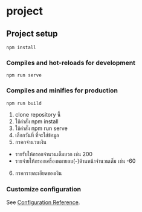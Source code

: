 # project

## Project setup
```
npm install
```

### Compiles and hot-reloads for development
```
npm run serve
```

### Compiles and minifies for production
```
npm run build
```
1. clone repository นี้
2. ใช้คำสั่ง npm install
3. ใช้คำสั่ง npm run serve
4. เลือกวันที่ ที่จะใส่ข้อมูล
5. กรอกจำนวนเงิน
- รายรับให้กรอกจำนวนเต็มบวก เช่น 200
- รายจ่ายให้กรอกเครื่องหมายลบ(-)ด้านหน้าจำนวนเต็ม เช่น -60
6. กรอกรายละเอียดของเงิน

### Customize configuration
See [Configuration Reference](https://cli.vuejs.org/config/).

